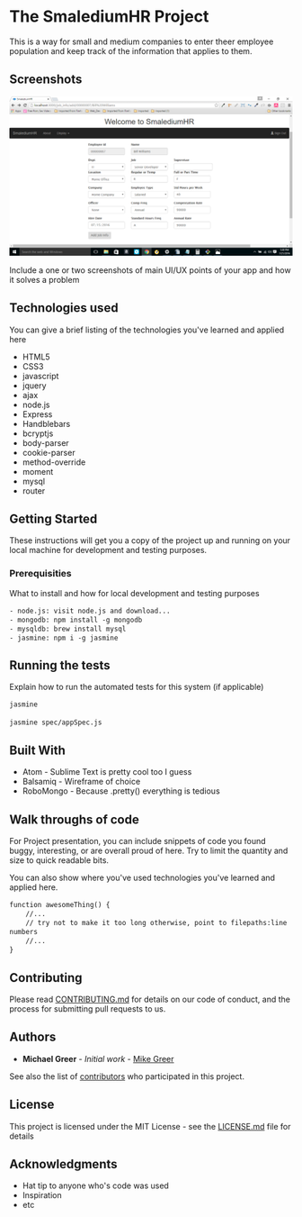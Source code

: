 # The SmalediumHR Project

This is a way for small and medium companies to enter theer employee population and keep track of the information that applies to them. 

## Screenshots
![add job tag](https://github.com/mgreer973/smaledium-stuff/blob/master/add_job_info_data.png)

Include a one or two screenshots of main UI/UX points of your app and how it solves a problem

## Technologies used
You can give a brief listing of the technologies you've learned and applied here
- HTML5
- CSS3
- javascript
- jquery
- ajax
- node.js
- Express
- Handblebars
- bcryptjs
- body-parser
- cookie-parser
- method-override
- moment
- mysql
- router

## Getting Started

These instructions will get you a copy of the project up and running on your local machine for development and testing purposes.

### Prerequisities

What to install and how for local development and testing purposes

```
- node.js: visit node.js and download...
- mongodb: npm install -g mongodb
- mysqldb: brew install mysql
- jasmine: npm i -g jasmine
```

## Running the tests

Explain how to run the automated tests for this system (if applicable)

```
jasmine

jasmine spec/appSpec.js
```

## Built With

* Atom - Sublime Text is pretty cool too I guess
* Balsamiq - Wireframe of choice 
* RoboMongo - Because .pretty() everything is tedious

## Walk throughs of code
For Project presentation, you can include snippets of code you found buggy, interesting, or are overall proud of here.  Try to limit the quantity and size to quick readable bits.

You can also show where you've used technologies you've learned and applied here.

```
function awesomeThing() {
    //...
    // try not to make it too long otherwise, point to filepaths:line numbers
    //...
}
```

## Contributing

Please read [CONTRIBUTING.md](CONTRIBUTING.md) for details on our code of conduct, and the process for submitting pull requests to us.

## Authors

* **Michael Greer** - *Initial work* - [Mike Greer](https://bitbucket.org/mgreer973/smaledium-hr-project)

See also the list of [contributors](https://github.com/your/project/contributors) who participated in this project.

## License

This project is licensed under the MIT License - see the [LICENSE.md](LICENSE.md) file for details

## Acknowledgments

* Hat tip to anyone who's code was used
* Inspiration
* etc